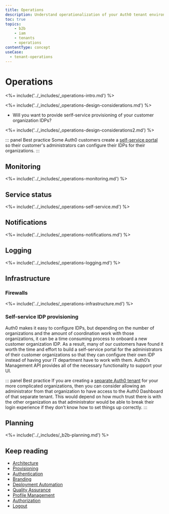 ```yaml
---
title: Operations
description: Understand operationalization of your Auth0 tenant environments
toc: true
topics:
    - b2b
    - iam
    - tenants
    - operations
contentType: concept
useCase:
  - tenant-operations
---
```


# Operations

<%= include('../_includes/_operations-intro.md') %>

<%= include('../_includes/_operations-design-considerations.md') %>

* Will you want to provide serlf-service provisioning of your customer organization IDPs?

<%= include('../_includes/_operations-design-considerations2.md') %>

::: panel Best practice
Some Auth0 customers create a [self-service portal](#self-service-idp-provisioning) so their customer's administrators can configure their IDPs for their organizations. 
:::

## Monitoring

<%= include('../_includes/_operations-monitoring.md') %>

## Service status

<%= include('../_includes/_operations-self-service.md') %>

## Notifications

<%= include('../_includes/_operations-notifications.md') %>

## Logging

<%= include('../_includes/_operations-logging.md') %>

## Infrastructure

### Firewalls

<%= include('../_includes/_operations-infrastructure.md') %>

### Self-service IDP provisioning

Auth0 makes it easy to configure IDPs, but depending on the number of organizations and the amount of coordination work with those organizations, it can be a time consuming process to onboard a new customer organization IDP.  As a result, many of our customers have found it worth the time and effort to build a self-service portal for the administrators of their customer organizations so that they can configure their own IDP instead of having your IT department have to work with them. Auth0’s Management API provides all of the necessary functionality to support your UI.

::: panel Best practice
If you are creating a [separate Auth0 tenant](/architecture-scenarios/b2b/b2b-architecture#complex-organization-tenant-provisioning) for your more complicated organizations, then you can consider allowing an administrator from that organization to have access to the Auth0 Dashboard of that separate tenant.  This would depend on how much trust there is with the other organization as that administrator would be able to break their login experience if they don’t know how to set things up correctly.
:::

## Planning

<%= include('../_includes/_b2b-planning.md') %>

## Keep reading

* [Architecture](/architecture-scenarios/b2b/b2b-architecture)
* [Provisioning](/architecture-scenarios/b2b/b2b-provisioning)
* [Authentication](/architecture-scenarios/b2b/b2b-authentication)
* [Branding](/architecture-scenarios/b2b/b2b-branding)
* [Deployment Automation](/architecture-scenarios/b2b/b2b-deployment)
* [Quality Assurance](/architecture-scenarios/b2b/b2b-qa)
* [Profile Management](/architecture-scenarios/b2b/b2b-profile-mgmt)
* [Authorization](/architecture-scenarios/b2b/b2b-authorization)
* [Logout](/architecture-scenarios/b2b/b2b-logout)
